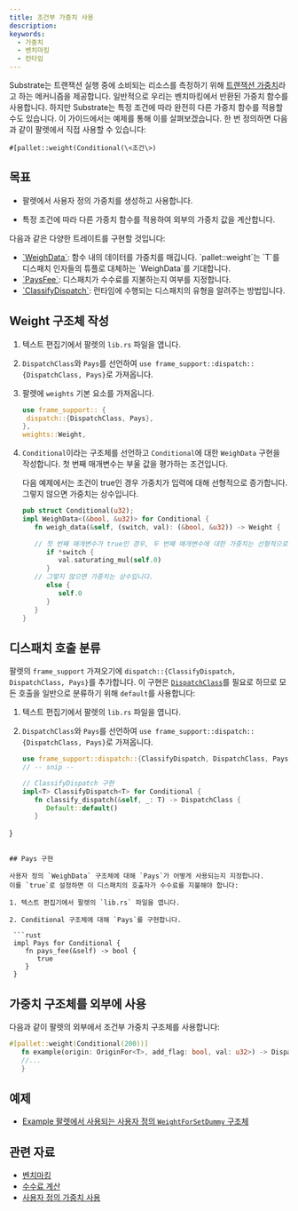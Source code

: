 ```yaml
---
title: 조건부 가중치 사용
description:
keywords:
  - 가중치
  - 벤치마킹
  - 런타임
---
```


Substrate는 트랜잭션 실행 중에 소비되는 리소스를 측정하기 위해 [트랜잭션 가중치](/build/tx-weights-fees)라고 하는 메커니즘을 제공합니다.
일반적으로 우리는 벤치마킹에서 반환된 가중치 함수를 사용합니다.
하지만 Substrate는 특정 조건에 따라 완전히 다른 가중치 함수를 적용할 수도 있습니다.
이 가이드에서는 예제를 통해 이를 살펴보겠습니다.
한 번 정의하면 다음과 같이 팔렛에서 직접 사용할 수 있습니다:

`#[pallet::weight(Conditional(\<조건\>)`

## 목표

- 팔렛에서 사용자 정의 가중치를 생성하고 사용합니다.

- 특정 조건에 따라 다른 가중치 함수를 적용하여 외부의 가중치 값을 계산합니다.

다음과 같은 다양한 트레이트를 구현할 것입니다:

- [\`WeighData\`](https://paritytech.github.io/substrate/master/frame_support/weights/trait.WeighData.html#): 함수 내의 데이터를 가중치를 매깁니다.
  \`pallet::weight\`는 \`T\`를 디스패치 인자들의 튜플로 대체하는 \`WeighData<T>\`를 기대합니다.
- [\`PaysFee\`](https://paritytech.github.io/substrate/master/frame_support/weights/trait.PaysFee.html): 디스패치가 수수료를 지불하는지 여부를 지정합니다.
- [\`ClassifyDispatch\`](https://paritytech.github.io/substrate/master/frame_support/weights/trait.ClassifyDispatch.html): 런타임에 수행되는 디스패치의 유형을 알려주는 방법입니다.

## Weight 구조체 작성

1. 텍스트 편집기에서 팔렛의 `lib.rs` 파일을 엽니다.

2. `DispatchClass`와 `Pays`를 선언하여 `use frame_support::dispatch::{DispatchClass, Pays}`로 가져옵니다.

3. 팔렛에 `weights` 기본 요소를 가져옵니다.
   
   ```rust
   use frame_support:: {
    dispatch::{DispatchClass, Pays},
   },
   weights::Weight,

4. `Conditional`이라는 구조체를 선언하고 `Conditional`에 대한 `WeighData` 구현을 작성합니다. 첫 번째 매개변수는 부울 값을 평가하는 조건입니다. 
   
   다음 예제에서는 조건이 true인 경우 가중치가 입력에 대해 선형적으로 증가합니다.
   그렇지 않으면 가중치는 상수입니다.

   ```rust
   pub struct Conditional(u32);
   impl WeighData<(&bool, &u32)> for Conditional {
      fn weigh_data(&self, (switch, val): (&bool, &u32)) -> Weight {
        
      // 첫 번째 매개변수가 true인 경우, 두 번째 매개변수에 대한 가중치는 선형적으로 증가합니다.
         if *switch {
            val.saturating_mul(self.0)
         }
      // 그렇지 않으면 가중치는 상수입니다.
         else {
            self.0
         }
      }
   }
   ```

## 디스패치 호출 분류

팔렛의 `frame_support` 가져오기에 `dispatch::{ClassifyDispatch, DispatchClass, Pays}`를 추가합니다.
이 구현은 [`DispatchClass`](https://paritytech.github.io/substrate/master/frame_support/dispatch/enum.DispatchClass.html)를 필요로 하므로 모든 호출을 일반으로 분류하기 위해 `default`를 사용합니다:

1. 텍스트 편집기에서 팔렛의 `lib.rs` 파일을 엽니다.

2. `DispatchClass`와 `Pays`를 선언하여 `use frame_support::dispatch::{DispatchClass, Pays}`로 가져옵니다.
   
   ```rust
   use frame_support::dispatch::{ClassifyDispatch, DispatchClass, Pays};
   // -- snip --
   
   // ClassifyDispatch 구현
   impl<T> ClassifyDispatch<T> for Conditional {
      fn classify_dispatch(&self, _: T) -> DispatchClass {
         Default::default()
      }
  }
  ```

## Pays 구현

사용자 정의 `WeighData` 구조체에 대해 `Pays`가 어떻게 사용되는지 지정합니다. 
이를 `true`로 설정하면 이 디스패치의 호출자가 수수료를 지불해야 합니다:

1. 텍스트 편집기에서 팔렛의 `lib.rs` 파일을 엽니다.

2. Conditional 구조체에 대해 `Pays`를 구현합니다.
   
   ```rust
   impl Pays for Conditional {
      fn pays_fee(&self) -> bool {
         true
      }
   }
   ```

## 가중치 구조체를 외부에 사용

다음과 같이 팔렛의 외부에서 조건부 가중치 구조체를 사용합니다:

```rust
#[pallet::weight(Conditional(200))]
   fn example(origin: OriginFor<T>, add_flag: bool, val: u32>) -> DispatchResult {
   //...
   }
```

## 예제

- [Example 팔렛에서 사용되는 사용자 정의 `WeightForSetDummy` 구조체](https://github.com/paritytech/polkadot-sdk/blob/master/substrate/frame/examples/basic/src/lib.rs#L305-L350)

## 관련 자료

- [벤치마킹](/test/benchmark)
- [수수료 계산](/reference/how-to-guides/weights/calculate-fees)
- [사용자 정의 가중치 사용](/reference/how-to-guides/weights/use-custom-weights)